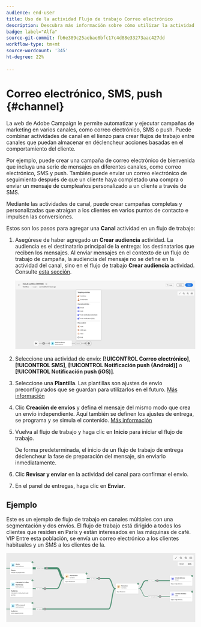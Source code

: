 ```yaml
---
audience: end-user
title: Uso de la actividad Flujo de trabajo Correo electrónico
description: Descubra más información sobre cómo utilizar la actividad del flujo de trabajo Correo electrónico
badge: label="Alfa"
source-git-commit: fb6e389c25aebae8bfc17c4d88e33273aac427dd
workflow-type: tm+mt
source-wordcount: '345'
ht-degree: 22%

---
```



# Correo electrónico, SMS, push {#channel}

La web de Adobe Campaign le permite automatizar y ejecutar campañas de marketing en varios canales, como correo electrónico, SMS o push. Puede combinar actividades de canal en el lienzo para crear flujos de trabajo entre canales que puedan almacenar en déclencheur acciones basadas en el comportamiento del cliente.

Por ejemplo, puede crear una campaña de correo electrónico de bienvenida que incluya una serie de mensajes en diferentes canales, como correo electrónico, SMS y push. También puede enviar un correo electrónico de seguimiento después de que un cliente haya completado una compra o enviar un mensaje de cumpleaños personalizado a un cliente a través de SMS.

Mediante las actividades de canal, puede crear campañas completas y personalizadas que atraigan a los clientes en varios puntos de contacto e impulsen las conversiones.

Estos son los pasos para agregar una **Canal** actividad en un flujo de trabajo:

1. Asegúrese de haber agregado un **Crear audiencia** actividad. La audiencia es el destinatario principal de la entrega: los destinatarios que reciben los mensajes. Al enviar mensajes en el contexto de un flujo de trabajo de campaña, la audiencia del mensaje no se define en la actividad del canal, sino en el flujo de trabajo **Crear audiencia** actividad. Consulte [esta sección](build-audience.md).

   ![](../../msg/assets/add-delivery-in-wf.png)

1. Seleccione una actividad de envío: **[!UICONTROL Correo electrónico]**, **[!UICONTROL SMS]**, **[!UICONTROL Notificación push (Android)]** o **[!UICONTROL Notificación push (iOS)]**.

1. Seleccione una **Plantilla**. Las plantillas son ajustes de envío preconfigurados que se guardan para utilizarlos en el futuro. [Más información](../../msg/delivery-template.md)

1. Clic **Creación de envíos** y defina el mensaje del mismo modo que crea un envío independiente. Aquí también se definen los ajustes de entrega, se programa y se simula el contenido. [Más información](../../msg/gs-messages.md)

1. Vuelva al flujo de trabajo y haga clic en **Inicio** para iniciar el flujo de trabajo.

   De forma predeterminada, el inicio de un flujo de trabajo de entrega déclencheur la fase de preparación del mensaje, sin enviarlo inmediatamente.

1. Clic **Revisar y enviar** en la actividad del canal para confirmar el envío.

1. En el panel de entregas, haga clic en **Enviar**.

## Ejemplo

Este es un ejemplo de flujo de trabajo en canales múltiples con una segmentación y dos envíos. El flujo de trabajo está dirigido a todos los clientes que residen en París y están interesados en las máquinas de café. VIP Entre esta población, se envía un correo electrónico a los clientes habituales y un SMS a los clientes de la.

![](../assets/workflow-channel-example.png)
<!--
description, which use case you can perform (common other activities that you can link before of after the activity)

how to add and configure the activity

example of a configured activity within a workflow
The Email delivery activity allows you to configure the sending an email in a workflow. 

-->



<!-- Scheduled emails available?

This can be a single send email and sent just once, or it can be a recurring email.
* Single send emails are standard emails, sent once.
* Recurring emails allow you to send the same email multiple times to different targets over a defined period. You can aggregate the deliveries per period in order to get reports that correspond to your needs.

When linked to a scheduler, you can define recurring emails.
Email recipients are defined upstream of the activity in the same workflow, via an Audience targeting activity.

-->


<!--The message preparation is triggered according to the workflow execution parameters. From the message dashboard, you can select whether to request or not a manual confirmation to send the message (required by default). You can start the workflow manually or place a scheduler activity in the workflow to automate execution.-->
